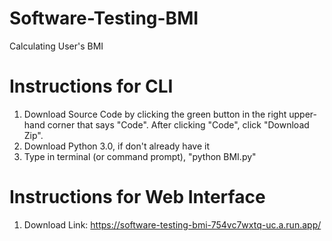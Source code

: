 # Software-Testing-BMI
Calculating User's BMI

# Instructions for CLI
1. Download Source Code by clicking the green button in the right upper-hand corner that says "Code". After clicking "Code", click "Download Zip".
3. Download Python 3.0, if don't already have it
4. Type in terminal (or command prompt), "python BMI.py"

# Instructions for Web Interface
1. Download Link: https://software-testing-bmi-754vc7wxtq-uc.a.run.app/
